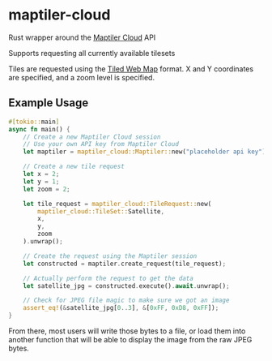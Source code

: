 # maptiler-cloud
Rust wrapper around  the [Maptiler Cloud](https://cloud.maptiler.com/maps/) API

Supports requesting all currently available tilesets

Tiles are requested using the [Tiled Web Map](https://en.wikipedia.org/wiki/Tiled_web_map) format.
X and Y coordinates are specified, and a zoom level is specified.

## Example Usage

```rust
#[tokio::main]
async fn main() {
    // Create a new Maptiler Cloud session
    // Use your own API key from Maptiler Cloud
    let maptiler = maptiler_cloud::Maptiler::new("placeholder api key");

    // Create a new tile request
    let x = 2;
    let y = 1;
    let zoom = 2;

    let tile_request = maptiler_cloud::TileRequest::new(
        maptiler_cloud::TileSet::Satellite,
        x,
        y,
        zoom
    ).unwrap();

    // Create the request using the Maptiler session
    let constructed = maptiler.create_request(tile_request);

    // Actually perform the request to get the data
    let satellite_jpg = constructed.execute().await.unwrap();

    // Check for JPEG file magic to make sure we got an image
    assert_eq!(&satellite_jpg[0..3], &[0xFF, 0xD8, 0xFF]);
}
```

From there, most users will write those bytes to a file, or load them into another function
that will be able to display the image from the raw JPEG bytes.
